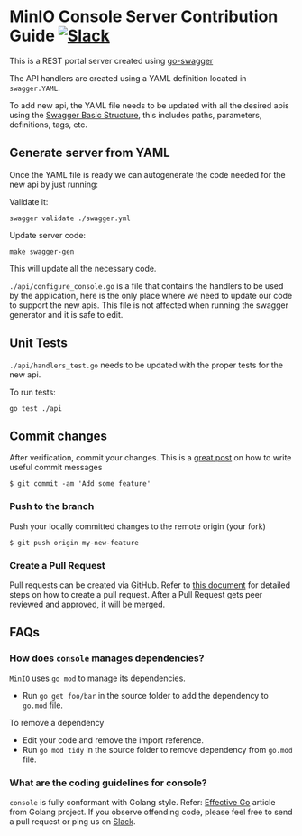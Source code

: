 # MinIO Console Server Contribution Guide [![Slack](https://slack.min.io/slack?type=svg)](https://slack.min.io)

This is a REST portal server created using [go-swagger](https://github.com/go-swagger/go-swagger)

The API handlers are created using a YAML definition located in `swagger.YAML`.

To add new api, the YAML file needs to be updated with all the desired apis using
the [Swagger Basic Structure](https://swagger.io/docs/specification/2-0/basic-structure/), this includes paths,
parameters, definitions, tags, etc.

## Generate server from YAML

Once the YAML file is ready we can autogenerate the code needed for the new api by just running:

Validate it:

```
swagger validate ./swagger.yml
```

Update server code:

```
make swagger-gen
```

This will update all the necessary code.

`./api/configure_console.go` is a file that contains the handlers to be used by the application, here is the only place
where we need to update our code to support the new apis. This file is not affected when running the swagger generator
and it is safe to edit.

## Unit Tests

`./api/handlers_test.go` needs to be updated with the proper tests for the new api.

To run tests:

```
go test ./api
```

## Commit changes

After verification, commit your changes. This is a [great post](https://chris.beams.io/posts/git-commit/) on how to
write useful commit messages

```
$ git commit -am 'Add some feature'
```

### Push to the branch

Push your locally committed changes to the remote origin (your fork)

```
$ git push origin my-new-feature
```

### Create a Pull Request

Pull requests can be created via GitHub. Refer
to [this document](https://help.github.com/articles/creating-a-pull-request/) for detailed steps on how to create a pull
request. After a Pull Request gets peer reviewed and approved, it will be merged.

## FAQs

### How does ``console`` manages dependencies?

``MinIO`` uses `go mod` to manage its dependencies.

- Run `go get foo/bar` in the source folder to add the dependency to `go.mod` file.

To remove a dependency

- Edit your code and remove the import reference.
- Run `go mod tidy` in the source folder to remove dependency from `go.mod` file.

### What are the coding guidelines for console?

``console`` is fully conformant with Golang style.
Refer: [Effective Go](https://github.com/golang/go/wiki/CodeReviewComments) article from Golang project. If you observe
offending code, please feel free to send a pull request or ping us on [Slack](https://slack.min.io).
